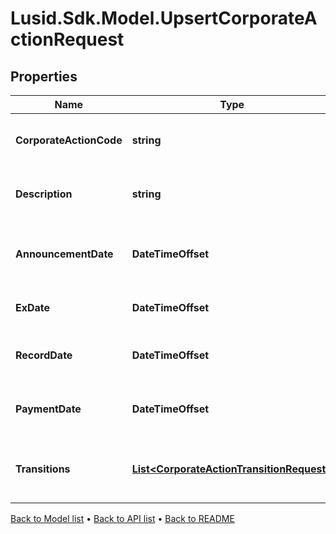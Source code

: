 # Lusid.Sdk.Model.UpsertCorporateActionRequest

## Properties

Name | Type | Description | Notes
------------ | ------------- | ------------- | -------------
**CorporateActionCode** | **string** | The unique identifier of this corporate action | 
**Description** | **string** | The description of the corporate action. | [optional] 
**AnnouncementDate** | **DateTimeOffset** | The announcement date of the corporate action | 
**ExDate** | **DateTimeOffset** | The ex date of the corporate action | 
**RecordDate** | **DateTimeOffset** | The record date of the corporate action | 
**PaymentDate** | **DateTimeOffset** | The payment date of the corporate action | 
**Transitions** | [**List&lt;CorporateActionTransitionRequest&gt;**](CorporateActionTransitionRequest.md) | The transitions that result from this corporate action | 

[Back to Model list](../README.md#documentation-for-models) &#8226; [Back to API list](../README.md#documentation-for-api-endpoints) &#8226; [Back to README](../README.md)

